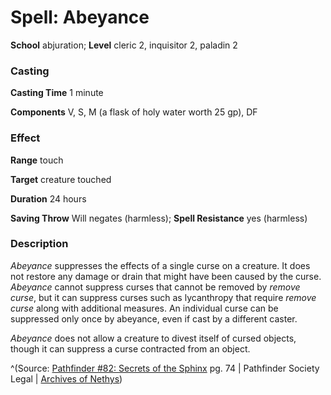 # Spell: Abeyance
**School** abjuration; **Level** cleric 2, inquisitor 2, paladin 2

### Casting
**Casting Time** 1 minute

**Components** V, S, M (a flask of holy water worth 25 gp), DF

### Effect
**Range** touch

**Target** creature touched

**Duration** 24 hours

**Saving Throw** Will negates (harmless); **Spell Resistance** yes (harmless)

### Description
_Abeyance_ suppresses the effects of a single curse on a creature. It does not restore any damage or drain that might have been caused by the curse. _Abeyance_ cannot suppress curses that cannot be removed by _remove curse_, but it can suppress curses such as lycanthropy that require _remove curse_ along with additional measures. An individual curse can be suppressed only once by abeyance, even if cast by a different caster.

_Abeyance_ does not allow a creature to divest itself of cursed objects, though it can suppress a curse contracted from an object.

^(Source: [Pathfinder #82: Secrets of the Sphinx][s-abeyance-s] pg. 74 | Pathfinder Society Legal | [Archives of Nethys][n-abeyance-s])

[s-abeyance-s]: http://paizo.com/products/btpy978j
[n-abeyance-s]: http://www.archivesofnethys.com/SpellDisplay.aspx?ItemName=Abeyance